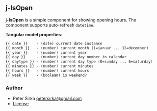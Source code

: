 ## j-IsOpen

__j-IsOpen__ is a simple component for showing opening hours. The component supports auto-refresh `datetime`.

__Tangular model properties__:

```html
{{ date }}    - (date) current date instance
{{ month }}   - (number) current month (1=januar ... 12=december)
{{ year }}    - (number) current year
{{ day }}     - (number) current day number in calendar
{{ daytype }} - (number) current day type (0=sunday ... 6=saturday)
{{ minutes }} - (number) current minutes
{{ hours }}   - (number) current hours
{{ week }}    - (boolean) is weekend?
```

### Author

- Peter Širka <petersirka@gmail.com>
- [License](https://www.totaljs.com/licenses/)